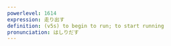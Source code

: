 ```yaml
---
powerlevel: 1614
expression: 走り出す
definition: (v5s) to begin to run; to start running
pronunciation: はしりだす
---
```

